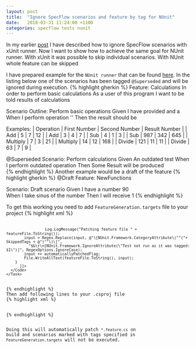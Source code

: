 ```yaml
---
layout: post
title:  "Ignore SpecFlow scenarios and feature by tag for NUnit"
date:   2018-03-31 11:24:00 +1100
categories: specflow tests nunit
---
```

In my earlier [post](/specflow/tests/xunit/2018/02/22/specflow-ignore-scenarios-by-tag-xunit.html) I have described how to ignore SpecFlow scenarios with xUnit runner. Now I want to show how to achieve the same goal for NUnit runner. With xUnit it was possible to skip individual scenarios. With NUnit whole feature can be skipped

I have prepared example for the `NUnit runner` that can be found [here](https://github.com/eyhorn/specflow-ignore-by-tag-nunit).
In the listing below one of the scenarios has been tagged `@Superseded` and will be ignored during execution.
{% highlight gherkin %}
Feature: Calculations
	In order to perform basic calculations
    As a user of this program
    I want to be told results of calculations


Scenario Outline: Perform basic operations
	Given I have provided <First Number> and a <Second Number>
	When I perform operation '<Operation>'
	Then the result should be <Result Number>

Examples: 
    | Operation | First Number | Second Number | Result Number |
    | Add       | 5            | 7             | 12            |
    | Add       | 3            | 4             | 7             |
    | Sub       | 4            | 1             | 3             |
    | Sub       | 987          | 342           | 645           |
    | Multiply  | 7            | 3             | 21            |
    | Multiply  | 14           | 12            | 168           |
    | Divide    | 121          | 11            | 11            |
    | Divide    | 63           | 7             | 9             |
    
@Superseded
Scenario: Perform calculations
    Given An outdated test
    When I perform outdated operation
    Then Some Result will be produced    
{% endhighlight %}
Another example would be a draft of the feature
{% highlight gherkin %}
@Draft
Feature: NewFunctions

Scenario: Draft scenario
	Given I have a number 90	
	When I take sinus of the number
	Then I will receive 1
{% endhighlight %}

To get this working you need to add `FeatureGeneration.targets` file to your project
{% highlight xml %}
<?xml version="1.0" encoding="utf-8"?>
<Project ToolsVersion="4.0" DefaultTarget="GeneratePatchedFeatureFiles" xmlns="http://schemas.microsoft.com/developer/msbuild/2003">
  <Import Project="..\packages\SpecFlow.2.3.0\tools\TechTalk.SpecFlow.targets" Condition="Exists('..\packages\SpecFlow.2.3.0\tools\TechTalk.SpecFlow.targets')" />
     
  <Target Name="GeneratePatchedFeatureFiles" DependsOnTargets="UpdateFeatureFilesInProject">
    <UpdateFeatureFile FeatureFiles="@(SpecFlowFeatureFiles->'%(RelativeDir)\%(Filename).feature.cs')" SkippedTags ="Superseded|Manual|Draft"/>
  </Target>
  
  <UsingTask TaskName="UpdateFeatureFile" TaskFactory="CodeTaskFactory" AssemblyFile="$(MSBuildToolsPath)\Microsoft.Build.Tasks.v4.0.dll">
    <ParameterGroup>
      <FeatureFiles ParameterType="Microsoft.Build.Framework.ITaskItem[]" Required="true" />
      <SkippedTags ParameterType="System.String" Required="true" />
    </ParameterGroup>
    <Task>
      <!--
      Go through generated feature.cs files and patch if not already patched
      Patching will skip all scenarios marked with predefined tags
      -->
      <Reference Include="System.Core" />
      <Using Namespace="System" />
      <Using Namespace="System.IO" />
      <Using Namespace="System.Text.RegularExpressions" />
      <Code Type="Fragment" Language="cs">
        <![CDATA[      
        foreach(var featureFile in FeatureFiles) {            
            var automaticallyPatchedFlag = "//Automatically patched";
            var input = File.ReadAllText(featureFile.ToString());
            if(input.EndsWith(automaticallyPatchedFlag)) continue;
            
            Log.LogMessage("Patching feature file " + featureFile.ToString());
            input = Regex.Replace(input, @"\[NUnit.Framework.CategoryAttribute\(""("+ SkippedTags + @")""\)\]",
              "$&\r\n[NUnit.Framework.IgnoreAttribute(\"Test not run as it was tagged: $1\")]", RegexOptions.IgnoreCase);
            input += automaticallyPatchedFlag;
            File.WriteAllText(featureFile.ToString(), input);
        }
          ]]>
      </Code>
    </Task>
  </UsingTask>
</Project>
{% endhighlight %}
Then add following lines to your .csproj file 
{% highlight xml %}
  <Import Project="FeatureGeneration.targets" />
  <Target Name="BeforeBuild" DependsOnTargets="GeneratePatchedFeatureFiles" />
{% endhighlight %}

Doing this will automatically patch `*.feature.cs` on build and scenarios marked with tags specified in `FeatureGeneration.targets` will not be executed.
